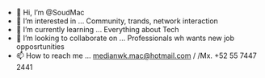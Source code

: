 - 👋 Hi, I’m @SoudMac
- 👀 I’m interested in ... Community, trands, network interaction
- 🌱 I’m currently learning ... Everything about Tech
- 💞️ I’m looking to collaborate on ... Professionals wh wants new job opposrtunities
- 📫 How to reach me ... medianwk.mac@hotmail.com /  /Mx. +52 55 7447 2441

<!---
SoudMac/SoudMac is a ✨ special ✨ repository because its `README.md` (this file) appears on your GitHub profile.
You can click the Preview link to take a look at your changes.
--->
